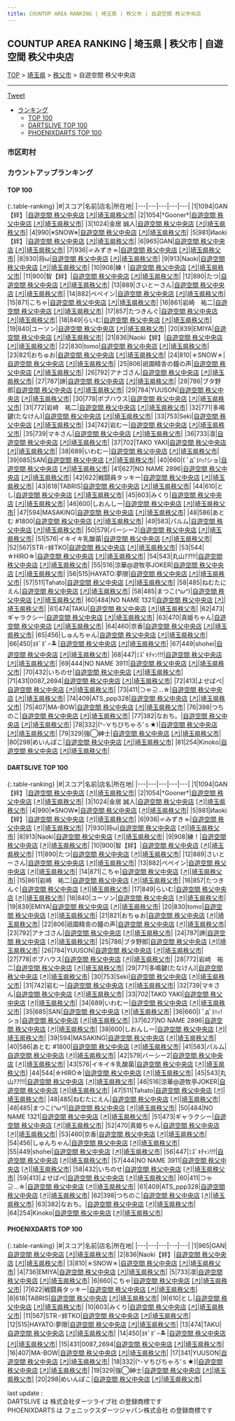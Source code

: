 ```yaml
---
title: COUNTUP AREA RANKING | 埼玉県 | 秩父市 | 自遊空間 秩父中央店
---
```

## COUNTUP AREA RANKING | 埼玉県 | 秩父市 | 自遊空間 秩父中央店

[TOP](/darts/rank/) > [埼玉県](/darts/rank/埼玉県/) > [秩父市](/darts/rank/埼玉県/秩父市/) > 自遊空間 秩父中央店

___

<a href="https://twitter.com/share?ref_src=twsrc%5Etfw" data-text="COUNTUP AREA RANKING | 埼玉県秩父市自遊空間 秩父中央店" class="twitter-share-button" data-hashtags="DARTSLIVE,PHOENIXDARTS,darts,ダーツ" data-show-count="false">Tweet</a>

* [ランキング](#カウントアップランキング)
    * [TOP 100](#top-100)
    * [DARTSLIVE TOP 100](#dartslive-top-100)
    * [PHOENIXDARTS TOP 100](#phoenixdarts-top-100)

### 市区町村

<ul>

</ul>

### カウントアップランキング

#### TOP 100



{:.table-ranking}
|#|スコア|名前|店名|所在地|
|---|---|---|---|---|
|1|1094|<span class="rank-name-dl">GAN【絆】</span>|<a href="/darts/rank/shops/8304fb96474369d6790ab824ce8730e5.html">自遊空間 秩父中央店</a> <a href="https://search.dartslive.com/jp/shop/8304fb96474369d6790ab824ce8730e5">[↗]</a>|<a href="/darts/rank/埼玉県/秩父市">埼玉県秩父市</a>|
|2|1054|<span class="rank-name-dl">†Gooner†</span>|<a href="/darts/rank/shops/8304fb96474369d6790ab824ce8730e5.html">自遊空間 秩父中央店</a> <a href="https://search.dartslive.com/jp/shop/8304fb96474369d6790ab824ce8730e5">[↗]</a>|<a href="/darts/rank/埼玉県/秩父市">埼玉県秩父市</a>|
|3|1024|<span class="rank-name-dl">金居 誠人</span>|<a href="/darts/rank/shops/8304fb96474369d6790ab824ce8730e5.html">自遊空間 秩父中央店</a> <a href="https://search.dartslive.com/jp/shop/8304fb96474369d6790ab824ce8730e5">[↗]</a>|<a href="/darts/rank/埼玉県/秩父市">埼玉県秩父市</a>|
|4|990|<span class="rank-name-dl">※SNOW※</span>|<a href="/darts/rank/shops/8304fb96474369d6790ab824ce8730e5.html">自遊空間 秩父中央店</a> <a href="https://search.dartslive.com/jp/shop/8304fb96474369d6790ab824ce8730e5">[↗]</a>|<a href="/darts/rank/埼玉県/秩父市">埼玉県秩父市</a>|
|5|981|<span class="rank-name-dl">Иaoki【絆】</span>|<a href="/darts/rank/shops/8304fb96474369d6790ab824ce8730e5.html">自遊空間 秩父中央店</a> <a href="https://search.dartslive.com/jp/shop/8304fb96474369d6790ab824ce8730e5">[↗]</a>|<a href="/darts/rank/埼玉県/秩父市">埼玉県秩父市</a>|
|6|965|<span class="rank-name-pd">GAN</span>|<a href="/darts/rank/shops/7242.html">自遊空間 秩父中央店</a> <a href="https://vs.phoenixdarts.com/jp/shop/shopDetailInfo/s_7242?s_seq=7242">[↗]</a>|<a href="/darts/rank/埼玉県/秩父市">埼玉県秩父市</a>|
|7|936|<span class="rank-name-dl">☞みずき☜</span>|<a href="/darts/rank/shops/8304fb96474369d6790ab824ce8730e5.html">自遊空間 秩父中央店</a> <a href="https://search.dartslive.com/jp/shop/8304fb96474369d6790ab824ce8730e5">[↗]</a>|<a href="/darts/rank/埼玉県/秩父市">埼玉県秩父市</a>|
|8|930|<span class="rank-name-dl">将ω</span>|<a href="/darts/rank/shops/8304fb96474369d6790ab824ce8730e5.html">自遊空間 秩父中央店</a> <a href="https://search.dartslive.com/jp/shop/8304fb96474369d6790ab824ce8730e5">[↗]</a>|<a href="/darts/rank/埼玉県/秩父市">埼玉県秩父市</a>|
|9|913|<span class="rank-name-dl">Naoki</span>|<a href="/darts/rank/shops/8304fb96474369d6790ab824ce8730e5.html">自遊空間 秩父中央店</a> <a href="https://search.dartslive.com/jp/shop/8304fb96474369d6790ab824ce8730e5">[↗]</a>|<a href="/darts/rank/埼玉県/秩父市">埼玉県秩父市</a>|
|10|908|<span class="rank-name-dl">練！</span>|<a href="/darts/rank/shops/8304fb96474369d6790ab824ce8730e5.html">自遊空間 秩父中央店</a> <a href="https://search.dartslive.com/jp/shop/8304fb96474369d6790ab824ce8730e5">[↗]</a>|<a href="/darts/rank/埼玉県/秩父市">埼玉県秩父市</a>|
|11|900|<span class="rank-name-dl">智【絆】</span>|<a href="/darts/rank/shops/8304fb96474369d6790ab824ce8730e5.html">自遊空間 秩父中央店</a> <a href="https://search.dartslive.com/jp/shop/8304fb96474369d6790ab824ce8730e5">[↗]</a>|<a href="/darts/rank/埼玉県/秩父市">埼玉県秩父市</a>|
|12|890|<span class="rank-name-dl">たつ</span>|<a href="/darts/rank/shops/8304fb96474369d6790ab824ce8730e5.html">自遊空間 秩父中央店</a> <a href="https://search.dartslive.com/jp/shop/8304fb96474369d6790ab824ce8730e5">[↗]</a>|<a href="/darts/rank/埼玉県/秩父市">埼玉県秩父市</a>|
|13|889|<span class="rank-name-dl">さいとーさん</span>|<a href="/darts/rank/shops/8304fb96474369d6790ab824ce8730e5.html">自遊空間 秩父中央店</a> <a href="https://search.dartslive.com/jp/shop/8304fb96474369d6790ab824ce8730e5">[↗]</a>|<a href="/darts/rank/埼玉県/秩父市">埼玉県秩父市</a>|
|14|882|<span class="rank-name-dl">ペペイン</span>|<a href="/darts/rank/shops/8304fb96474369d6790ab824ce8730e5.html">自遊空間 秩父中央店</a> <a href="https://search.dartslive.com/jp/shop/8304fb96474369d6790ab824ce8730e5">[↗]</a>|<a href="/darts/rank/埼玉県/秩父市">埼玉県秩父市</a>|
|15|871|<span class="rank-name-dl">こちゃ</span>|<a href="/darts/rank/shops/8304fb96474369d6790ab824ce8730e5.html">自遊空間 秩父中央店</a> <a href="https://search.dartslive.com/jp/shop/8304fb96474369d6790ab824ce8730e5">[↗]</a>|<a href="/darts/rank/埼玉県/秩父市">埼玉県秩父市</a>|
|16|861|<span class="rank-name-dl">岩崎　祐二</span>|<a href="/darts/rank/shops/8304fb96474369d6790ab824ce8730e5.html">自遊空間 秩父中央店</a> <a href="https://search.dartslive.com/jp/shop/8304fb96474369d6790ab824ce8730e5">[↗]</a>|<a href="/darts/rank/埼玉県/秩父市">埼玉県秩父市</a>|
|17|857|<span class="rank-name-dl">たつきんぐ</span>|<a href="/darts/rank/shops/8304fb96474369d6790ab824ce8730e5.html">自遊空間 秩父中央店</a> <a href="https://search.dartslive.com/jp/shop/8304fb96474369d6790ab824ce8730e5">[↗]</a>|<a href="/darts/rank/埼玉県/秩父市">埼玉県秩父市</a>|
|18|849|<span class="rank-name-dl">らいむ</span>|<a href="/darts/rank/shops/8304fb96474369d6790ab824ce8730e5.html">自遊空間 秩父中央店</a> <a href="https://search.dartslive.com/jp/shop/8304fb96474369d6790ab824ce8730e5">[↗]</a>|<a href="/darts/rank/埼玉県/秩父市">埼玉県秩父市</a>|
|19|840|<span class="rank-name-dl">ユーソン</span>|<a href="/darts/rank/shops/8304fb96474369d6790ab824ce8730e5.html">自遊空間 秩父中央店</a> <a href="https://search.dartslive.com/jp/shop/8304fb96474369d6790ab824ce8730e5">[↗]</a>|<a href="/darts/rank/埼玉県/秩父市">埼玉県秩父市</a>|
|20|839|<span class="rank-name-dl">EMIYA</span>|<a href="/darts/rank/shops/8304fb96474369d6790ab824ce8730e5.html">自遊空間 秩父中央店</a> <a href="https://search.dartslive.com/jp/shop/8304fb96474369d6790ab824ce8730e5">[↗]</a>|<a href="/darts/rank/埼玉県/秩父市">埼玉県秩父市</a>|
|21|836|<span class="rank-name-pd">Naoki【絆】</span>|<a href="/darts/rank/shops/7242.html">自遊空間 秩父中央店</a> <a href="https://vs.phoenixdarts.com/jp/shop/shopDetailInfo/s_7242?s_seq=7242">[↗]</a>|<a href="/darts/rank/埼玉県/秩父市">埼玉県秩父市</a>|
|22|830|<span class="rank-name-dl">tomo</span>|<a href="/darts/rank/shops/8304fb96474369d6790ab824ce8730e5.html">自遊空間 秩父中央店</a> <a href="https://search.dartslive.com/jp/shop/8304fb96474369d6790ab824ce8730e5">[↗]</a>|<a href="/darts/rank/埼玉県/秩父市">埼玉県秩父市</a>|
|23|821|<span class="rank-name-dl">おちゅお</span>|<a href="/darts/rank/shops/8304fb96474369d6790ab824ce8730e5.html">自遊空間 秩父中央店</a> <a href="https://search.dartslive.com/jp/shop/8304fb96474369d6790ab824ce8730e5">[↗]</a>|<a href="/darts/rank/埼玉県/秩父市">埼玉県秩父市</a>|
|24|810|<span class="rank-name-pd">＊SNOW＊</span>|<a href="/darts/rank/shops/7242.html">自遊空間 秩父中央店</a> <a href="https://vs.phoenixdarts.com/jp/shop/shopDetailInfo/s_7242?s_seq=7242">[↗]</a>|<a href="/darts/rank/埼玉県/秩父市">埼玉県秩父市</a>|
|25|806|<span class="rank-name-dl">祇園精舎の鐘の声</span>|<a href="/darts/rank/shops/8304fb96474369d6790ab824ce8730e5.html">自遊空間 秩父中央店</a> <a href="https://search.dartslive.com/jp/shop/8304fb96474369d6790ab824ce8730e5">[↗]</a>|<a href="/darts/rank/埼玉県/秩父市">埼玉県秩父市</a>|
|26|792|<span class="rank-name-dl">アナゴさん</span>|<a href="/darts/rank/shops/8304fb96474369d6790ab824ce8730e5.html">自遊空間 秩父中央店</a> <a href="https://search.dartslive.com/jp/shop/8304fb96474369d6790ab824ce8730e5">[↗]</a>|<a href="/darts/rank/埼玉県/秩父市">埼玉県秩父市</a>|
|27|787|<span class="rank-name-dl">諦</span>|<a href="/darts/rank/shops/8304fb96474369d6790ab824ce8730e5.html">自遊空間 秩父中央店</a> <a href="https://search.dartslive.com/jp/shop/8304fb96474369d6790ab824ce8730e5">[↗]</a>|<a href="/darts/rank/埼玉県/秩父市">埼玉県秩父市</a>|
|28|786|<span class="rank-name-dl">ブタ野郎</span>|<a href="/darts/rank/shops/8304fb96474369d6790ab824ce8730e5.html">自遊空間 秩父中央店</a> <a href="https://search.dartslive.com/jp/shop/8304fb96474369d6790ab824ce8730e5">[↗]</a>|<a href="/darts/rank/埼玉県/秩父市">埼玉県秩父市</a>|
|29|784|<span class="rank-name-dl">YUUSON</span>|<a href="/darts/rank/shops/8304fb96474369d6790ab824ce8730e5.html">自遊空間 秩父中央店</a> <a href="https://search.dartslive.com/jp/shop/8304fb96474369d6790ab824ce8730e5">[↗]</a>|<a href="/darts/rank/埼玉県/秩父市">埼玉県秩父市</a>|
|30|778|<span class="rank-name-dl">ボブハウス</span>|<a href="/darts/rank/shops/8304fb96474369d6790ab824ce8730e5.html">自遊空間 秩父中央店</a> <a href="https://search.dartslive.com/jp/shop/8304fb96474369d6790ab824ce8730e5">[↗]</a>|<a href="/darts/rank/埼玉県/秩父市">埼玉県秩父市</a>|
|31|772|<span class="rank-name-dl">岩﨑　祐二</span>|<a href="/darts/rank/shops/8304fb96474369d6790ab824ce8730e5.html">自遊空間 秩父中央店</a> <a href="https://search.dartslive.com/jp/shop/8304fb96474369d6790ab824ce8730e5">[↗]</a>|<a href="/darts/rank/埼玉県/秩父市">埼玉県秩父市</a>|
|32|771|<span class="rank-name-dl">多鳴鍵(たなけん)</span>|<a href="/darts/rank/shops/8304fb96474369d6790ab824ce8730e5.html">自遊空間 秩父中央店</a> <a href="https://search.dartslive.com/jp/shop/8304fb96474369d6790ab824ce8730e5">[↗]</a>|<a href="/darts/rank/埼玉県/秩父市">埼玉県秩父市</a>|
|33|753|<span class="rank-name-dl">Seki</span>|<a href="/darts/rank/shops/8304fb96474369d6790ab824ce8730e5.html">自遊空間 秩父中央店</a> <a href="https://search.dartslive.com/jp/shop/8304fb96474369d6790ab824ce8730e5">[↗]</a>|<a href="/darts/rank/埼玉県/秩父市">埼玉県秩父市</a>|
|34|742|<span class="rank-name-dl">岩むー</span>|<a href="/darts/rank/shops/8304fb96474369d6790ab824ce8730e5.html">自遊空間 秩父中央店</a> <a href="https://search.dartslive.com/jp/shop/8304fb96474369d6790ab824ce8730e5">[↗]</a>|<a href="/darts/rank/埼玉県/秩父市">埼玉県秩父市</a>|
|35|739|<span class="rank-name-dl">マキさん</span>|<a href="/darts/rank/shops/8304fb96474369d6790ab824ce8730e5.html">自遊空間 秩父中央店</a> <a href="https://search.dartslive.com/jp/shop/8304fb96474369d6790ab824ce8730e5">[↗]</a>|<a href="/darts/rank/埼玉県/秩父市">埼玉県秩父市</a>|
|36|733|<span class="rank-name-pd">凛</span>|<a href="/darts/rank/shops/7242.html">自遊空間 秩父中央店</a> <a href="https://vs.phoenixdarts.com/jp/shop/shopDetailInfo/s_7242?s_seq=7242">[↗]</a>|<a href="/darts/rank/埼玉県/秩父市">埼玉県秩父市</a>|
|37|702|<span class="rank-name-dl">TAKO YAKI</span>|<a href="/darts/rank/shops/8304fb96474369d6790ab824ce8730e5.html">自遊空間 秩父中央店</a> <a href="https://search.dartslive.com/jp/shop/8304fb96474369d6790ab824ce8730e5">[↗]</a>|<a href="/darts/rank/埼玉県/秩父市">埼玉県秩父市</a>|
|38|689|<span class="rank-name-dl">いわむー</span>|<a href="/darts/rank/shops/8304fb96474369d6790ab824ce8730e5.html">自遊空間 秩父中央店</a> <a href="https://search.dartslive.com/jp/shop/8304fb96474369d6790ab824ce8730e5">[↗]</a>|<a href="/darts/rank/埼玉県/秩父市">埼玉県秩父市</a>|
|39|685|<span class="rank-name-dl">SAN</span>|<a href="/darts/rank/shops/8304fb96474369d6790ab824ce8730e5.html">自遊空間 秩父中央店</a> <a href="https://search.dartslive.com/jp/shop/8304fb96474369d6790ab824ce8730e5">[↗]</a>|<a href="/darts/rank/埼玉県/秩父市">埼玉県秩父市</a>|
|40|660|<span class="rank-name-dl">( ﾟдﾟ)ﾊｯ!ショ</span>|<a href="/darts/rank/shops/8304fb96474369d6790ab824ce8730e5.html">自遊空間 秩父中央店</a> <a href="https://search.dartslive.com/jp/shop/8304fb96474369d6790ab824ce8730e5">[↗]</a>|<a href="/darts/rank/埼玉県/秩父市">埼玉県秩父市</a>|
|41|627|<span class="rank-name-dl">NO NAME 2896</span>|<a href="/darts/rank/shops/8304fb96474369d6790ab824ce8730e5.html">自遊空間 秩父中央店</a> <a href="https://search.dartslive.com/jp/shop/8304fb96474369d6790ab824ce8730e5">[↗]</a>|<a href="/darts/rank/埼玉県/秩父市">埼玉県秩父市</a>|
|42|622|<span class="rank-name-pd">戦闘員タッキー</span>|<a href="/darts/rank/shops/7242.html">自遊空間 秩父中央店</a> <a href="https://vs.phoenixdarts.com/jp/shop/shopDetailInfo/s_7242?s_seq=7242">[↗]</a>|<a href="/darts/rank/埼玉県/秩父市">埼玉県秩父市</a>|
|43|618|<span class="rank-name-pd">TABRIS</span>|<a href="/darts/rank/shops/7242.html">自遊空間 秩父中央店</a> <a href="https://vs.phoenixdarts.com/jp/shop/shopDetailInfo/s_7242?s_seq=7242">[↗]</a>|<a href="/darts/rank/埼玉県/秩父市">埼玉県秩父市</a>|
|44|610|<span class="rank-name-pd">とし</span>|<a href="/darts/rank/shops/7242.html">自遊空間 秩父中央店</a> <a href="https://vs.phoenixdarts.com/jp/shop/shopDetailInfo/s_7242?s_seq=7242">[↗]</a>|<a href="/darts/rank/埼玉県/秩父市">埼玉県秩父市</a>|
|45|603|<span class="rank-name-pd">みくり</span>|<a href="/darts/rank/shops/7242.html">自遊空間 秩父中央店</a> <a href="https://vs.phoenixdarts.com/jp/shop/shopDetailInfo/s_7242?s_seq=7242">[↗]</a>|<a href="/darts/rank/埼玉県/秩父市">埼玉県秩父市</a>|
|46|600|<span class="rank-name-dl">しおんしー</span>|<a href="/darts/rank/shops/8304fb96474369d6790ab824ce8730e5.html">自遊空間 秩父中央店</a> <a href="https://search.dartslive.com/jp/shop/8304fb96474369d6790ab824ce8730e5">[↗]</a>|<a href="/darts/rank/埼玉県/秩父市">埼玉県秩父市</a>|
|47|594|<span class="rank-name-dl">MASAKING</span>|<a href="/darts/rank/shops/8304fb96474369d6790ab824ce8730e5.html">自遊空間 秩父中央店</a> <a href="https://search.dartslive.com/jp/shop/8304fb96474369d6790ab824ce8730e5">[↗]</a>|<a href="/darts/rank/埼玉県/秩父市">埼玉県秩父市</a>|
|48|586|<span class="rank-name-dl">あとむ #1800</span>|<a href="/darts/rank/shops/8304fb96474369d6790ab824ce8730e5.html">自遊空間 秩父中央店</a> <a href="https://search.dartslive.com/jp/shop/8304fb96474369d6790ab824ce8730e5">[↗]</a>|<a href="/darts/rank/埼玉県/秩父市">埼玉県秩父市</a>|
|49|583|<span class="rank-name-dl">パルム</span>|<a href="/darts/rank/shops/8304fb96474369d6790ab824ce8730e5.html">自遊空間 秩父中央店</a> <a href="https://search.dartslive.com/jp/shop/8304fb96474369d6790ab824ce8730e5">[↗]</a>|<a href="/darts/rank/埼玉県/秩父市">埼玉県秩父市</a>|
|50|579|<span class="rank-name-dl">バーシー2</span>|<a href="/darts/rank/shops/8304fb96474369d6790ab824ce8730e5.html">自遊空間 秩父中央店</a> <a href="https://search.dartslive.com/jp/shop/8304fb96474369d6790ab824ce8730e5">[↗]</a>|<a href="/darts/rank/埼玉県/秩父市">埼玉県秩父市</a>|
|51|576|<span class="rank-name-dl">イキイキ乳酸菌</span>|<a href="/darts/rank/shops/8304fb96474369d6790ab824ce8730e5.html">自遊空間 秩父中央店</a> <a href="https://search.dartslive.com/jp/shop/8304fb96474369d6790ab824ce8730e5">[↗]</a>|<a href="/darts/rank/埼玉県/秩父市">埼玉県秩父市</a>|
|52|567|<span class="rank-name-pd">STR♂絆TKO</span>|<a href="/darts/rank/shops/7242.html">自遊空間 秩父中央店</a> <a href="https://vs.phoenixdarts.com/jp/shop/shopDetailInfo/s_7242?s_seq=7242">[↗]</a>|<a href="/darts/rank/埼玉県/秩父市">埼玉県秩父市</a>|
|53|544|<span class="rank-name-dl">☆HIRO☆</span>|<a href="/darts/rank/shops/8304fb96474369d6790ab824ce8730e5.html">自遊空間 秩父中央店</a> <a href="https://search.dartslive.com/jp/shop/8304fb96474369d6790ab824ce8730e5">[↗]</a>|<a href="/darts/rank/埼玉県/秩父市">埼玉県秩父市</a>|
|54|543|<span class="rank-name-dl">丸山ｱｱ!!!</span>|<a href="/darts/rank/shops/8304fb96474369d6790ab824ce8730e5.html">自遊空間 秩父中央店</a> <a href="https://search.dartslive.com/jp/shop/8304fb96474369d6790ab824ce8730e5">[↗]</a>|<a href="/darts/rank/埼玉県/秩父市">埼玉県秩父市</a>|
|55|516|<span class="rank-name-dl">涼華@遊牧亭JOKER</span>|<a href="/darts/rank/shops/8304fb96474369d6790ab824ce8730e5.html">自遊空間 秩父中央店</a> <a href="https://search.dartslive.com/jp/shop/8304fb96474369d6790ab824ce8730e5">[↗]</a>|<a href="/darts/rank/埼玉県/秩父市">埼玉県秩父市</a>|
|56|515|<span class="rank-name-pd">HAYATO:夢限</span>|<a href="/darts/rank/shops/7242.html">自遊空間 秩父中央店</a> <a href="https://vs.phoenixdarts.com/jp/shop/shopDetailInfo/s_7242?s_seq=7242">[↗]</a>|<a href="/darts/rank/埼玉県/秩父市">埼玉県秩父市</a>|
|57|511|<span class="rank-name-dl">Tahato</span>|<a href="/darts/rank/shops/8304fb96474369d6790ab824ce8730e5.html">自遊空間 秩父中央店</a> <a href="https://search.dartslive.com/jp/shop/8304fb96474369d6790ab824ce8730e5">[↗]</a>|<a href="/darts/rank/埼玉県/秩父市">埼玉県秩父市</a>|
|58|485|<span class="rank-name-dl">ねむたにえん</span>|<a href="/darts/rank/shops/8304fb96474369d6790ab824ce8730e5.html">自遊空間 秩父中央店</a> <a href="https://search.dartslive.com/jp/shop/8304fb96474369d6790ab824ce8730e5">[↗]</a>|<a href="/darts/rank/埼玉県/秩父市">埼玉県秩父市</a>|
|58|485|<span class="rank-name-dl">まつこ(*^ω^*)</span>|<a href="/darts/rank/shops/8304fb96474369d6790ab824ce8730e5.html">自遊空間 秩父中央店</a> <a href="https://search.dartslive.com/jp/shop/8304fb96474369d6790ab824ce8730e5">[↗]</a>|<a href="/darts/rank/埼玉県/秩父市">埼玉県秩父市</a>|
|60|484|<span class="rank-name-dl">NO NAME 1321</span>|<a href="/darts/rank/shops/8304fb96474369d6790ab824ce8730e5.html">自遊空間 秩父中央店</a> <a href="https://search.dartslive.com/jp/shop/8304fb96474369d6790ab824ce8730e5">[↗]</a>|<a href="/darts/rank/埼玉県/秩父市">埼玉県秩父市</a>|
|61|474|<span class="rank-name-pd">TAKU</span>|<a href="/darts/rank/shops/7242.html">自遊空間 秩父中央店</a> <a href="https://vs.phoenixdarts.com/jp/shop/shopDetailInfo/s_7242?s_seq=7242">[↗]</a>|<a href="/darts/rank/埼玉県/秩父市">埼玉県秩父市</a>|
|62|473|<span class="rank-name-dl">ギャラクシー</span>|<a href="/darts/rank/shops/8304fb96474369d6790ab824ce8730e5.html">自遊空間 秩父中央店</a> <a href="https://search.dartslive.com/jp/shop/8304fb96474369d6790ab824ce8730e5">[↗]</a>|<a href="/darts/rank/埼玉県/秩父市">埼玉県秩父市</a>|
|63|470|<span class="rank-name-dl">真姫ちゃん</span>|<a href="/darts/rank/shops/8304fb96474369d6790ab824ce8730e5.html">自遊空間 秩父中央店</a> <a href="https://search.dartslive.com/jp/shop/8304fb96474369d6790ab824ce8730e5">[↗]</a>|<a href="/darts/rank/埼玉県/秩父市">埼玉県秩父市</a>|
|64|460|<span class="rank-name-dl">京香</span>|<a href="/darts/rank/shops/8304fb96474369d6790ab824ce8730e5.html">自遊空間 秩父中央店</a> <a href="https://search.dartslive.com/jp/shop/8304fb96474369d6790ab824ce8730e5">[↗]</a>|<a href="/darts/rank/埼玉県/秩父市">埼玉県秩父市</a>|
|65|456|<span class="rank-name-dl">しゅんちゃん</span>|<a href="/darts/rank/shops/8304fb96474369d6790ab824ce8730e5.html">自遊空間 秩父中央店</a> <a href="https://search.dartslive.com/jp/shop/8304fb96474369d6790ab824ce8730e5">[↗]</a>|<a href="/darts/rank/埼玉県/秩父市">埼玉県秩父市</a>|
|66|450|<span class="rank-name-pd">ﾖｷﾞﾎﾞｰ🏝️</span>|<a href="/darts/rank/shops/7242.html">自遊空間 秩父中央店</a> <a href="https://vs.phoenixdarts.com/jp/shop/shopDetailInfo/s_7242?s_seq=7242">[↗]</a>|<a href="/darts/rank/埼玉県/秩父市">埼玉県秩父市</a>|
|67|449|<span class="rank-name-dl">shohei</span>|<a href="/darts/rank/shops/8304fb96474369d6790ab824ce8730e5.html">自遊空間 秩父中央店</a> <a href="https://search.dartslive.com/jp/shop/8304fb96474369d6790ab824ce8730e5">[↗]</a>|<a href="/darts/rank/埼玉県/秩父市">埼玉県秩父市</a>|
|68|447|<span class="rank-name-dl">ﾐｽﾞｷﾁｬﾝ!!!</span>|<a href="/darts/rank/shops/8304fb96474369d6790ab824ce8730e5.html">自遊空間 秩父中央店</a> <a href="https://search.dartslive.com/jp/shop/8304fb96474369d6790ab824ce8730e5">[↗]</a>|<a href="/darts/rank/埼玉県/秩父市">埼玉県秩父市</a>|
|69|444|<span class="rank-name-dl">NO NAME 3911</span>|<a href="/darts/rank/shops/8304fb96474369d6790ab824ce8730e5.html">自遊空間 秩父中央店</a> <a href="https://search.dartslive.com/jp/shop/8304fb96474369d6790ab824ce8730e5">[↗]</a>|<a href="/darts/rank/埼玉県/秩父市">埼玉県秩父市</a>|
|70|432|<span class="rank-name-dl">いちのせ</span>|<a href="/darts/rank/shops/8304fb96474369d6790ab824ce8730e5.html">自遊空間 秩父中央店</a> <a href="https://search.dartslive.com/jp/shop/8304fb96474369d6790ab824ce8730e5">[↗]</a>|<a href="/darts/rank/埼玉県/秩父市">埼玉県秩父市</a>|
|71|431|<span class="rank-name-pd">0087_2694</span>|<a href="/darts/rank/shops/7242.html">自遊空間 秩父中央店</a> <a href="https://vs.phoenixdarts.com/jp/shop/shopDetailInfo/s_7242?s_seq=7242">[↗]</a>|<a href="/darts/rank/埼玉県/秩父市">埼玉県秩父市</a>|
|72|413|<span class="rank-name-dl">よせばぺ</span>|<a href="/darts/rank/shops/8304fb96474369d6790ab824ce8730e5.html">自遊空間 秩父中央店</a> <a href="https://search.dartslive.com/jp/shop/8304fb96474369d6790ab824ce8730e5">[↗]</a>|<a href="/darts/rank/埼玉県/秩父市">埼玉県秩父市</a>|
|73|411|<span class="rank-name-dl">⊃ゃ⊇...☆</span>|<a href="/darts/rank/shops/8304fb96474369d6790ab824ce8730e5.html">自遊空間 秩父中央店</a> <a href="https://search.dartslive.com/jp/shop/8304fb96474369d6790ab824ce8730e5">[↗]</a>|<a href="/darts/rank/埼玉県/秩父市">埼玉県秩父市</a>|
|74|409|<span class="rank-name-dl">ATS_ppp328</span>|<a href="/darts/rank/shops/8304fb96474369d6790ab824ce8730e5.html">自遊空間 秩父中央店</a> <a href="https://search.dartslive.com/jp/shop/8304fb96474369d6790ab824ce8730e5">[↗]</a>|<a href="/darts/rank/埼玉県/秩父市">埼玉県秩父市</a>|
|75|407|<span class="rank-name-pd">MA-BOW</span>|<a href="/darts/rank/shops/7242.html">自遊空間 秩父中央店</a> <a href="https://vs.phoenixdarts.com/jp/shop/shopDetailInfo/s_7242?s_seq=7242">[↗]</a>|<a href="/darts/rank/埼玉県/秩父市">埼玉県秩父市</a>|
|76|398|<span class="rank-name-dl">つちのこ</span>|<a href="/darts/rank/shops/8304fb96474369d6790ab824ce8730e5.html">自遊空間 秩父中央店</a> <a href="https://search.dartslive.com/jp/shop/8304fb96474369d6790ab824ce8730e5">[↗]</a>|<a href="/darts/rank/埼玉県/秩父市">埼玉県秩父市</a>|
|77|382|<span class="rank-name-dl">なおち。</span>|<a href="/darts/rank/shops/8304fb96474369d6790ab824ce8730e5.html">自遊空間 秩父中央店</a> <a href="https://search.dartslive.com/jp/shop/8304fb96474369d6790ab824ce8730e5">[↗]</a>|<a href="/darts/rank/埼玉県/秩父市">埼玉県秩父市</a>|
|78|332|<span class="rank-name-pd">(^-∀ちびちゃろ’ｓ★)</span>|<a href="/darts/rank/shops/7242.html">自遊空間 秩父中央店</a> <a href="https://vs.phoenixdarts.com/jp/shop/shopDetailInfo/s_7242?s_seq=7242">[↗]</a>|<a href="/darts/rank/埼玉県/秩父市">埼玉県秩父市</a>|
|79|329|<span class="rank-name-pd">強◯紳士</span>|<a href="/darts/rank/shops/7242.html">自遊空間 秩父中央店</a> <a href="https://vs.phoenixdarts.com/jp/shop/shopDetailInfo/s_7242?s_seq=7242">[↗]</a>|<a href="/darts/rank/埼玉県/秩父市">埼玉県秩父市</a>|
|80|298|<span class="rank-name-pd">めいんぽこ</span>|<a href="/darts/rank/shops/7242.html">自遊空間 秩父中央店</a> <a href="https://vs.phoenixdarts.com/jp/shop/shopDetailInfo/s_7242?s_seq=7242">[↗]</a>|<a href="/darts/rank/埼玉県/秩父市">埼玉県秩父市</a>|
|81|254|<span class="rank-name-dl">Kinoko</span>|<a href="/darts/rank/shops/8304fb96474369d6790ab824ce8730e5.html">自遊空間 秩父中央店</a> <a href="https://search.dartslive.com/jp/shop/8304fb96474369d6790ab824ce8730e5">[↗]</a>|<a href="/darts/rank/埼玉県/秩父市">埼玉県秩父市</a>|


#### DARTSLIVE TOP 100



{:.table-ranking}
|#|スコア|名前|店名|所在地|
|---|---|---|---|---|
|1|1094|<span class="rank-name-dl">GAN【絆】</span>|<a href="/darts/rank/shops/8304fb96474369d6790ab824ce8730e5.html">自遊空間 秩父中央店</a> <a href="https://search.dartslive.com/jp/shop/8304fb96474369d6790ab824ce8730e5">[↗]</a>|<a href="/darts/rank/埼玉県/秩父市">埼玉県秩父市</a>|
|2|1054|<span class="rank-name-dl">†Gooner†</span>|<a href="/darts/rank/shops/8304fb96474369d6790ab824ce8730e5.html">自遊空間 秩父中央店</a> <a href="https://search.dartslive.com/jp/shop/8304fb96474369d6790ab824ce8730e5">[↗]</a>|<a href="/darts/rank/埼玉県/秩父市">埼玉県秩父市</a>|
|3|1024|<span class="rank-name-dl">金居 誠人</span>|<a href="/darts/rank/shops/8304fb96474369d6790ab824ce8730e5.html">自遊空間 秩父中央店</a> <a href="https://search.dartslive.com/jp/shop/8304fb96474369d6790ab824ce8730e5">[↗]</a>|<a href="/darts/rank/埼玉県/秩父市">埼玉県秩父市</a>|
|4|990|<span class="rank-name-dl">※SNOW※</span>|<a href="/darts/rank/shops/8304fb96474369d6790ab824ce8730e5.html">自遊空間 秩父中央店</a> <a href="https://search.dartslive.com/jp/shop/8304fb96474369d6790ab824ce8730e5">[↗]</a>|<a href="/darts/rank/埼玉県/秩父市">埼玉県秩父市</a>|
|5|981|<span class="rank-name-dl">Иaoki【絆】</span>|<a href="/darts/rank/shops/8304fb96474369d6790ab824ce8730e5.html">自遊空間 秩父中央店</a> <a href="https://search.dartslive.com/jp/shop/8304fb96474369d6790ab824ce8730e5">[↗]</a>|<a href="/darts/rank/埼玉県/秩父市">埼玉県秩父市</a>|
|6|936|<span class="rank-name-dl">☞みずき☜</span>|<a href="/darts/rank/shops/8304fb96474369d6790ab824ce8730e5.html">自遊空間 秩父中央店</a> <a href="https://search.dartslive.com/jp/shop/8304fb96474369d6790ab824ce8730e5">[↗]</a>|<a href="/darts/rank/埼玉県/秩父市">埼玉県秩父市</a>|
|7|930|<span class="rank-name-dl">将ω</span>|<a href="/darts/rank/shops/8304fb96474369d6790ab824ce8730e5.html">自遊空間 秩父中央店</a> <a href="https://search.dartslive.com/jp/shop/8304fb96474369d6790ab824ce8730e5">[↗]</a>|<a href="/darts/rank/埼玉県/秩父市">埼玉県秩父市</a>|
|8|913|<span class="rank-name-dl">Naoki</span>|<a href="/darts/rank/shops/8304fb96474369d6790ab824ce8730e5.html">自遊空間 秩父中央店</a> <a href="https://search.dartslive.com/jp/shop/8304fb96474369d6790ab824ce8730e5">[↗]</a>|<a href="/darts/rank/埼玉県/秩父市">埼玉県秩父市</a>|
|9|908|<span class="rank-name-dl">練！</span>|<a href="/darts/rank/shops/8304fb96474369d6790ab824ce8730e5.html">自遊空間 秩父中央店</a> <a href="https://search.dartslive.com/jp/shop/8304fb96474369d6790ab824ce8730e5">[↗]</a>|<a href="/darts/rank/埼玉県/秩父市">埼玉県秩父市</a>|
|10|900|<span class="rank-name-dl">智【絆】</span>|<a href="/darts/rank/shops/8304fb96474369d6790ab824ce8730e5.html">自遊空間 秩父中央店</a> <a href="https://search.dartslive.com/jp/shop/8304fb96474369d6790ab824ce8730e5">[↗]</a>|<a href="/darts/rank/埼玉県/秩父市">埼玉県秩父市</a>|
|11|890|<span class="rank-name-dl">たつ</span>|<a href="/darts/rank/shops/8304fb96474369d6790ab824ce8730e5.html">自遊空間 秩父中央店</a> <a href="https://search.dartslive.com/jp/shop/8304fb96474369d6790ab824ce8730e5">[↗]</a>|<a href="/darts/rank/埼玉県/秩父市">埼玉県秩父市</a>|
|12|889|<span class="rank-name-dl">さいとーさん</span>|<a href="/darts/rank/shops/8304fb96474369d6790ab824ce8730e5.html">自遊空間 秩父中央店</a> <a href="https://search.dartslive.com/jp/shop/8304fb96474369d6790ab824ce8730e5">[↗]</a>|<a href="/darts/rank/埼玉県/秩父市">埼玉県秩父市</a>|
|13|882|<span class="rank-name-dl">ペペイン</span>|<a href="/darts/rank/shops/8304fb96474369d6790ab824ce8730e5.html">自遊空間 秩父中央店</a> <a href="https://search.dartslive.com/jp/shop/8304fb96474369d6790ab824ce8730e5">[↗]</a>|<a href="/darts/rank/埼玉県/秩父市">埼玉県秩父市</a>|
|14|871|<span class="rank-name-dl">こちゃ</span>|<a href="/darts/rank/shops/8304fb96474369d6790ab824ce8730e5.html">自遊空間 秩父中央店</a> <a href="https://search.dartslive.com/jp/shop/8304fb96474369d6790ab824ce8730e5">[↗]</a>|<a href="/darts/rank/埼玉県/秩父市">埼玉県秩父市</a>|
|15|861|<span class="rank-name-dl">岩崎　祐二</span>|<a href="/darts/rank/shops/8304fb96474369d6790ab824ce8730e5.html">自遊空間 秩父中央店</a> <a href="https://search.dartslive.com/jp/shop/8304fb96474369d6790ab824ce8730e5">[↗]</a>|<a href="/darts/rank/埼玉県/秩父市">埼玉県秩父市</a>|
|16|857|<span class="rank-name-dl">たつきんぐ</span>|<a href="/darts/rank/shops/8304fb96474369d6790ab824ce8730e5.html">自遊空間 秩父中央店</a> <a href="https://search.dartslive.com/jp/shop/8304fb96474369d6790ab824ce8730e5">[↗]</a>|<a href="/darts/rank/埼玉県/秩父市">埼玉県秩父市</a>|
|17|849|<span class="rank-name-dl">らいむ</span>|<a href="/darts/rank/shops/8304fb96474369d6790ab824ce8730e5.html">自遊空間 秩父中央店</a> <a href="https://search.dartslive.com/jp/shop/8304fb96474369d6790ab824ce8730e5">[↗]</a>|<a href="/darts/rank/埼玉県/秩父市">埼玉県秩父市</a>|
|18|840|<span class="rank-name-dl">ユーソン</span>|<a href="/darts/rank/shops/8304fb96474369d6790ab824ce8730e5.html">自遊空間 秩父中央店</a> <a href="https://search.dartslive.com/jp/shop/8304fb96474369d6790ab824ce8730e5">[↗]</a>|<a href="/darts/rank/埼玉県/秩父市">埼玉県秩父市</a>|
|19|839|<span class="rank-name-dl">EMIYA</span>|<a href="/darts/rank/shops/8304fb96474369d6790ab824ce8730e5.html">自遊空間 秩父中央店</a> <a href="https://search.dartslive.com/jp/shop/8304fb96474369d6790ab824ce8730e5">[↗]</a>|<a href="/darts/rank/埼玉県/秩父市">埼玉県秩父市</a>|
|20|830|<span class="rank-name-dl">tomo</span>|<a href="/darts/rank/shops/8304fb96474369d6790ab824ce8730e5.html">自遊空間 秩父中央店</a> <a href="https://search.dartslive.com/jp/shop/8304fb96474369d6790ab824ce8730e5">[↗]</a>|<a href="/darts/rank/埼玉県/秩父市">埼玉県秩父市</a>|
|21|821|<span class="rank-name-dl">おちゅお</span>|<a href="/darts/rank/shops/8304fb96474369d6790ab824ce8730e5.html">自遊空間 秩父中央店</a> <a href="https://search.dartslive.com/jp/shop/8304fb96474369d6790ab824ce8730e5">[↗]</a>|<a href="/darts/rank/埼玉県/秩父市">埼玉県秩父市</a>|
|22|806|<span class="rank-name-dl">祇園精舎の鐘の声</span>|<a href="/darts/rank/shops/8304fb96474369d6790ab824ce8730e5.html">自遊空間 秩父中央店</a> <a href="https://search.dartslive.com/jp/shop/8304fb96474369d6790ab824ce8730e5">[↗]</a>|<a href="/darts/rank/埼玉県/秩父市">埼玉県秩父市</a>|
|23|792|<span class="rank-name-dl">アナゴさん</span>|<a href="/darts/rank/shops/8304fb96474369d6790ab824ce8730e5.html">自遊空間 秩父中央店</a> <a href="https://search.dartslive.com/jp/shop/8304fb96474369d6790ab824ce8730e5">[↗]</a>|<a href="/darts/rank/埼玉県/秩父市">埼玉県秩父市</a>|
|24|787|<span class="rank-name-dl">諦</span>|<a href="/darts/rank/shops/8304fb96474369d6790ab824ce8730e5.html">自遊空間 秩父中央店</a> <a href="https://search.dartslive.com/jp/shop/8304fb96474369d6790ab824ce8730e5">[↗]</a>|<a href="/darts/rank/埼玉県/秩父市">埼玉県秩父市</a>|
|25|786|<span class="rank-name-dl">ブタ野郎</span>|<a href="/darts/rank/shops/8304fb96474369d6790ab824ce8730e5.html">自遊空間 秩父中央店</a> <a href="https://search.dartslive.com/jp/shop/8304fb96474369d6790ab824ce8730e5">[↗]</a>|<a href="/darts/rank/埼玉県/秩父市">埼玉県秩父市</a>|
|26|784|<span class="rank-name-dl">YUUSON</span>|<a href="/darts/rank/shops/8304fb96474369d6790ab824ce8730e5.html">自遊空間 秩父中央店</a> <a href="https://search.dartslive.com/jp/shop/8304fb96474369d6790ab824ce8730e5">[↗]</a>|<a href="/darts/rank/埼玉県/秩父市">埼玉県秩父市</a>|
|27|778|<span class="rank-name-dl">ボブハウス</span>|<a href="/darts/rank/shops/8304fb96474369d6790ab824ce8730e5.html">自遊空間 秩父中央店</a> <a href="https://search.dartslive.com/jp/shop/8304fb96474369d6790ab824ce8730e5">[↗]</a>|<a href="/darts/rank/埼玉県/秩父市">埼玉県秩父市</a>|
|28|772|<span class="rank-name-dl">岩﨑　祐二</span>|<a href="/darts/rank/shops/8304fb96474369d6790ab824ce8730e5.html">自遊空間 秩父中央店</a> <a href="https://search.dartslive.com/jp/shop/8304fb96474369d6790ab824ce8730e5">[↗]</a>|<a href="/darts/rank/埼玉県/秩父市">埼玉県秩父市</a>|
|29|771|<span class="rank-name-dl">多鳴鍵(たなけん)</span>|<a href="/darts/rank/shops/8304fb96474369d6790ab824ce8730e5.html">自遊空間 秩父中央店</a> <a href="https://search.dartslive.com/jp/shop/8304fb96474369d6790ab824ce8730e5">[↗]</a>|<a href="/darts/rank/埼玉県/秩父市">埼玉県秩父市</a>|
|30|753|<span class="rank-name-dl">Seki</span>|<a href="/darts/rank/shops/8304fb96474369d6790ab824ce8730e5.html">自遊空間 秩父中央店</a> <a href="https://search.dartslive.com/jp/shop/8304fb96474369d6790ab824ce8730e5">[↗]</a>|<a href="/darts/rank/埼玉県/秩父市">埼玉県秩父市</a>|
|31|742|<span class="rank-name-dl">岩むー</span>|<a href="/darts/rank/shops/8304fb96474369d6790ab824ce8730e5.html">自遊空間 秩父中央店</a> <a href="https://search.dartslive.com/jp/shop/8304fb96474369d6790ab824ce8730e5">[↗]</a>|<a href="/darts/rank/埼玉県/秩父市">埼玉県秩父市</a>|
|32|739|<span class="rank-name-dl">マキさん</span>|<a href="/darts/rank/shops/8304fb96474369d6790ab824ce8730e5.html">自遊空間 秩父中央店</a> <a href="https://search.dartslive.com/jp/shop/8304fb96474369d6790ab824ce8730e5">[↗]</a>|<a href="/darts/rank/埼玉県/秩父市">埼玉県秩父市</a>|
|33|702|<span class="rank-name-dl">TAKO YAKI</span>|<a href="/darts/rank/shops/8304fb96474369d6790ab824ce8730e5.html">自遊空間 秩父中央店</a> <a href="https://search.dartslive.com/jp/shop/8304fb96474369d6790ab824ce8730e5">[↗]</a>|<a href="/darts/rank/埼玉県/秩父市">埼玉県秩父市</a>|
|34|689|<span class="rank-name-dl">いわむー</span>|<a href="/darts/rank/shops/8304fb96474369d6790ab824ce8730e5.html">自遊空間 秩父中央店</a> <a href="https://search.dartslive.com/jp/shop/8304fb96474369d6790ab824ce8730e5">[↗]</a>|<a href="/darts/rank/埼玉県/秩父市">埼玉県秩父市</a>|
|35|685|<span class="rank-name-dl">SAN</span>|<a href="/darts/rank/shops/8304fb96474369d6790ab824ce8730e5.html">自遊空間 秩父中央店</a> <a href="https://search.dartslive.com/jp/shop/8304fb96474369d6790ab824ce8730e5">[↗]</a>|<a href="/darts/rank/埼玉県/秩父市">埼玉県秩父市</a>|
|36|660|<span class="rank-name-dl">( ﾟдﾟ)ﾊｯ!ショ</span>|<a href="/darts/rank/shops/8304fb96474369d6790ab824ce8730e5.html">自遊空間 秩父中央店</a> <a href="https://search.dartslive.com/jp/shop/8304fb96474369d6790ab824ce8730e5">[↗]</a>|<a href="/darts/rank/埼玉県/秩父市">埼玉県秩父市</a>|
|37|627|<span class="rank-name-dl">NO NAME 2896</span>|<a href="/darts/rank/shops/8304fb96474369d6790ab824ce8730e5.html">自遊空間 秩父中央店</a> <a href="https://search.dartslive.com/jp/shop/8304fb96474369d6790ab824ce8730e5">[↗]</a>|<a href="/darts/rank/埼玉県/秩父市">埼玉県秩父市</a>|
|38|600|<span class="rank-name-dl">しおんしー</span>|<a href="/darts/rank/shops/8304fb96474369d6790ab824ce8730e5.html">自遊空間 秩父中央店</a> <a href="https://search.dartslive.com/jp/shop/8304fb96474369d6790ab824ce8730e5">[↗]</a>|<a href="/darts/rank/埼玉県/秩父市">埼玉県秩父市</a>|
|39|594|<span class="rank-name-dl">MASAKING</span>|<a href="/darts/rank/shops/8304fb96474369d6790ab824ce8730e5.html">自遊空間 秩父中央店</a> <a href="https://search.dartslive.com/jp/shop/8304fb96474369d6790ab824ce8730e5">[↗]</a>|<a href="/darts/rank/埼玉県/秩父市">埼玉県秩父市</a>|
|40|586|<span class="rank-name-dl">あとむ #1800</span>|<a href="/darts/rank/shops/8304fb96474369d6790ab824ce8730e5.html">自遊空間 秩父中央店</a> <a href="https://search.dartslive.com/jp/shop/8304fb96474369d6790ab824ce8730e5">[↗]</a>|<a href="/darts/rank/埼玉県/秩父市">埼玉県秩父市</a>|
|41|583|<span class="rank-name-dl">パルム</span>|<a href="/darts/rank/shops/8304fb96474369d6790ab824ce8730e5.html">自遊空間 秩父中央店</a> <a href="https://search.dartslive.com/jp/shop/8304fb96474369d6790ab824ce8730e5">[↗]</a>|<a href="/darts/rank/埼玉県/秩父市">埼玉県秩父市</a>|
|42|579|<span class="rank-name-dl">バーシー2</span>|<a href="/darts/rank/shops/8304fb96474369d6790ab824ce8730e5.html">自遊空間 秩父中央店</a> <a href="https://search.dartslive.com/jp/shop/8304fb96474369d6790ab824ce8730e5">[↗]</a>|<a href="/darts/rank/埼玉県/秩父市">埼玉県秩父市</a>|
|43|576|<span class="rank-name-dl">イキイキ乳酸菌</span>|<a href="/darts/rank/shops/8304fb96474369d6790ab824ce8730e5.html">自遊空間 秩父中央店</a> <a href="https://search.dartslive.com/jp/shop/8304fb96474369d6790ab824ce8730e5">[↗]</a>|<a href="/darts/rank/埼玉県/秩父市">埼玉県秩父市</a>|
|44|544|<span class="rank-name-dl">☆HIRO☆</span>|<a href="/darts/rank/shops/8304fb96474369d6790ab824ce8730e5.html">自遊空間 秩父中央店</a> <a href="https://search.dartslive.com/jp/shop/8304fb96474369d6790ab824ce8730e5">[↗]</a>|<a href="/darts/rank/埼玉県/秩父市">埼玉県秩父市</a>|
|45|543|<span class="rank-name-dl">丸山ｱｱ!!!</span>|<a href="/darts/rank/shops/8304fb96474369d6790ab824ce8730e5.html">自遊空間 秩父中央店</a> <a href="https://search.dartslive.com/jp/shop/8304fb96474369d6790ab824ce8730e5">[↗]</a>|<a href="/darts/rank/埼玉県/秩父市">埼玉県秩父市</a>|
|46|516|<span class="rank-name-dl">涼華@遊牧亭JOKER</span>|<a href="/darts/rank/shops/8304fb96474369d6790ab824ce8730e5.html">自遊空間 秩父中央店</a> <a href="https://search.dartslive.com/jp/shop/8304fb96474369d6790ab824ce8730e5">[↗]</a>|<a href="/darts/rank/埼玉県/秩父市">埼玉県秩父市</a>|
|47|511|<span class="rank-name-dl">Tahato</span>|<a href="/darts/rank/shops/8304fb96474369d6790ab824ce8730e5.html">自遊空間 秩父中央店</a> <a href="https://search.dartslive.com/jp/shop/8304fb96474369d6790ab824ce8730e5">[↗]</a>|<a href="/darts/rank/埼玉県/秩父市">埼玉県秩父市</a>|
|48|485|<span class="rank-name-dl">ねむたにえん</span>|<a href="/darts/rank/shops/8304fb96474369d6790ab824ce8730e5.html">自遊空間 秩父中央店</a> <a href="https://search.dartslive.com/jp/shop/8304fb96474369d6790ab824ce8730e5">[↗]</a>|<a href="/darts/rank/埼玉県/秩父市">埼玉県秩父市</a>|
|48|485|<span class="rank-name-dl">まつこ(*^ω^*)</span>|<a href="/darts/rank/shops/8304fb96474369d6790ab824ce8730e5.html">自遊空間 秩父中央店</a> <a href="https://search.dartslive.com/jp/shop/8304fb96474369d6790ab824ce8730e5">[↗]</a>|<a href="/darts/rank/埼玉県/秩父市">埼玉県秩父市</a>|
|50|484|<span class="rank-name-dl">NO NAME 1321</span>|<a href="/darts/rank/shops/8304fb96474369d6790ab824ce8730e5.html">自遊空間 秩父中央店</a> <a href="https://search.dartslive.com/jp/shop/8304fb96474369d6790ab824ce8730e5">[↗]</a>|<a href="/darts/rank/埼玉県/秩父市">埼玉県秩父市</a>|
|51|473|<span class="rank-name-dl">ギャラクシー</span>|<a href="/darts/rank/shops/8304fb96474369d6790ab824ce8730e5.html">自遊空間 秩父中央店</a> <a href="https://search.dartslive.com/jp/shop/8304fb96474369d6790ab824ce8730e5">[↗]</a>|<a href="/darts/rank/埼玉県/秩父市">埼玉県秩父市</a>|
|52|470|<span class="rank-name-dl">真姫ちゃん</span>|<a href="/darts/rank/shops/8304fb96474369d6790ab824ce8730e5.html">自遊空間 秩父中央店</a> <a href="https://search.dartslive.com/jp/shop/8304fb96474369d6790ab824ce8730e5">[↗]</a>|<a href="/darts/rank/埼玉県/秩父市">埼玉県秩父市</a>|
|53|460|<span class="rank-name-dl">京香</span>|<a href="/darts/rank/shops/8304fb96474369d6790ab824ce8730e5.html">自遊空間 秩父中央店</a> <a href="https://search.dartslive.com/jp/shop/8304fb96474369d6790ab824ce8730e5">[↗]</a>|<a href="/darts/rank/埼玉県/秩父市">埼玉県秩父市</a>|
|54|456|<span class="rank-name-dl">しゅんちゃん</span>|<a href="/darts/rank/shops/8304fb96474369d6790ab824ce8730e5.html">自遊空間 秩父中央店</a> <a href="https://search.dartslive.com/jp/shop/8304fb96474369d6790ab824ce8730e5">[↗]</a>|<a href="/darts/rank/埼玉県/秩父市">埼玉県秩父市</a>|
|55|449|<span class="rank-name-dl">shohei</span>|<a href="/darts/rank/shops/8304fb96474369d6790ab824ce8730e5.html">自遊空間 秩父中央店</a> <a href="https://search.dartslive.com/jp/shop/8304fb96474369d6790ab824ce8730e5">[↗]</a>|<a href="/darts/rank/埼玉県/秩父市">埼玉県秩父市</a>|
|56|447|<span class="rank-name-dl">ﾐｽﾞｷﾁｬﾝ!!!</span>|<a href="/darts/rank/shops/8304fb96474369d6790ab824ce8730e5.html">自遊空間 秩父中央店</a> <a href="https://search.dartslive.com/jp/shop/8304fb96474369d6790ab824ce8730e5">[↗]</a>|<a href="/darts/rank/埼玉県/秩父市">埼玉県秩父市</a>|
|57|444|<span class="rank-name-dl">NO NAME 3911</span>|<a href="/darts/rank/shops/8304fb96474369d6790ab824ce8730e5.html">自遊空間 秩父中央店</a> <a href="https://search.dartslive.com/jp/shop/8304fb96474369d6790ab824ce8730e5">[↗]</a>|<a href="/darts/rank/埼玉県/秩父市">埼玉県秩父市</a>|
|58|432|<span class="rank-name-dl">いちのせ</span>|<a href="/darts/rank/shops/8304fb96474369d6790ab824ce8730e5.html">自遊空間 秩父中央店</a> <a href="https://search.dartslive.com/jp/shop/8304fb96474369d6790ab824ce8730e5">[↗]</a>|<a href="/darts/rank/埼玉県/秩父市">埼玉県秩父市</a>|
|59|413|<span class="rank-name-dl">よせばぺ</span>|<a href="/darts/rank/shops/8304fb96474369d6790ab824ce8730e5.html">自遊空間 秩父中央店</a> <a href="https://search.dartslive.com/jp/shop/8304fb96474369d6790ab824ce8730e5">[↗]</a>|<a href="/darts/rank/埼玉県/秩父市">埼玉県秩父市</a>|
|60|411|<span class="rank-name-dl">⊃ゃ⊇...☆</span>|<a href="/darts/rank/shops/8304fb96474369d6790ab824ce8730e5.html">自遊空間 秩父中央店</a> <a href="https://search.dartslive.com/jp/shop/8304fb96474369d6790ab824ce8730e5">[↗]</a>|<a href="/darts/rank/埼玉県/秩父市">埼玉県秩父市</a>|
|61|409|<span class="rank-name-dl">ATS_ppp328</span>|<a href="/darts/rank/shops/8304fb96474369d6790ab824ce8730e5.html">自遊空間 秩父中央店</a> <a href="https://search.dartslive.com/jp/shop/8304fb96474369d6790ab824ce8730e5">[↗]</a>|<a href="/darts/rank/埼玉県/秩父市">埼玉県秩父市</a>|
|62|398|<span class="rank-name-dl">つちのこ</span>|<a href="/darts/rank/shops/8304fb96474369d6790ab824ce8730e5.html">自遊空間 秩父中央店</a> <a href="https://search.dartslive.com/jp/shop/8304fb96474369d6790ab824ce8730e5">[↗]</a>|<a href="/darts/rank/埼玉県/秩父市">埼玉県秩父市</a>|
|63|382|<span class="rank-name-dl">なおち。</span>|<a href="/darts/rank/shops/8304fb96474369d6790ab824ce8730e5.html">自遊空間 秩父中央店</a> <a href="https://search.dartslive.com/jp/shop/8304fb96474369d6790ab824ce8730e5">[↗]</a>|<a href="/darts/rank/埼玉県/秩父市">埼玉県秩父市</a>|
|64|254|<span class="rank-name-dl">Kinoko</span>|<a href="/darts/rank/shops/8304fb96474369d6790ab824ce8730e5.html">自遊空間 秩父中央店</a> <a href="https://search.dartslive.com/jp/shop/8304fb96474369d6790ab824ce8730e5">[↗]</a>|<a href="/darts/rank/埼玉県/秩父市">埼玉県秩父市</a>|


#### PHOENIXDARTS TOP 100



{:.table-ranking}
|#|スコア|名前|店名|所在地|
|---|---|---|---|---|
|1|965|<span class="rank-name-pd">GAN</span>|<a href="/darts/rank/shops/7242.html">自遊空間 秩父中央店</a> <a href="https://vs.phoenixdarts.com/jp/shop/shopDetailInfo/s_7242?s_seq=7242">[↗]</a>|<a href="/darts/rank/埼玉県/秩父市">埼玉県秩父市</a>|
|2|836|<span class="rank-name-pd">Naoki【絆】</span>|<a href="/darts/rank/shops/7242.html">自遊空間 秩父中央店</a> <a href="https://vs.phoenixdarts.com/jp/shop/shopDetailInfo/s_7242?s_seq=7242">[↗]</a>|<a href="/darts/rank/埼玉県/秩父市">埼玉県秩父市</a>|
|3|810|<span class="rank-name-pd">＊SNOW＊</span>|<a href="/darts/rank/shops/7242.html">自遊空間 秩父中央店</a> <a href="https://vs.phoenixdarts.com/jp/shop/shopDetailInfo/s_7242?s_seq=7242">[↗]</a>|<a href="/darts/rank/埼玉県/秩父市">埼玉県秩父市</a>|
|4|736|<span class="rank-name-pd">EMIYA</span>|<a href="/darts/rank/shops/7242.html">自遊空間 秩父中央店</a> <a href="https://vs.phoenixdarts.com/jp/shop/shopDetailInfo/s_7242?s_seq=7242">[↗]</a>|<a href="/darts/rank/埼玉県/秩父市">埼玉県秩父市</a>|
|5|733|<span class="rank-name-pd">凛</span>|<a href="/darts/rank/shops/7242.html">自遊空間 秩父中央店</a> <a href="https://vs.phoenixdarts.com/jp/shop/shopDetailInfo/s_7242?s_seq=7242">[↗]</a>|<a href="/darts/rank/埼玉県/秩父市">埼玉県秩父市</a>|
|6|660|<span class="rank-name-pd">こちゃ</span>|<a href="/darts/rank/shops/7242.html">自遊空間 秩父中央店</a> <a href="https://vs.phoenixdarts.com/jp/shop/shopDetailInfo/s_7242?s_seq=7242">[↗]</a>|<a href="/darts/rank/埼玉県/秩父市">埼玉県秩父市</a>|
|7|622|<span class="rank-name-pd">戦闘員タッキー</span>|<a href="/darts/rank/shops/7242.html">自遊空間 秩父中央店</a> <a href="https://vs.phoenixdarts.com/jp/shop/shopDetailInfo/s_7242?s_seq=7242">[↗]</a>|<a href="/darts/rank/埼玉県/秩父市">埼玉県秩父市</a>|
|8|618|<span class="rank-name-pd">TABRIS</span>|<a href="/darts/rank/shops/7242.html">自遊空間 秩父中央店</a> <a href="https://vs.phoenixdarts.com/jp/shop/shopDetailInfo/s_7242?s_seq=7242">[↗]</a>|<a href="/darts/rank/埼玉県/秩父市">埼玉県秩父市</a>|
|9|610|<span class="rank-name-pd">とし</span>|<a href="/darts/rank/shops/7242.html">自遊空間 秩父中央店</a> <a href="https://vs.phoenixdarts.com/jp/shop/shopDetailInfo/s_7242?s_seq=7242">[↗]</a>|<a href="/darts/rank/埼玉県/秩父市">埼玉県秩父市</a>|
|10|603|<span class="rank-name-pd">みくり</span>|<a href="/darts/rank/shops/7242.html">自遊空間 秩父中央店</a> <a href="https://vs.phoenixdarts.com/jp/shop/shopDetailInfo/s_7242?s_seq=7242">[↗]</a>|<a href="/darts/rank/埼玉県/秩父市">埼玉県秩父市</a>|
|11|567|<span class="rank-name-pd">STR♂絆TKO</span>|<a href="/darts/rank/shops/7242.html">自遊空間 秩父中央店</a> <a href="https://vs.phoenixdarts.com/jp/shop/shopDetailInfo/s_7242?s_seq=7242">[↗]</a>|<a href="/darts/rank/埼玉県/秩父市">埼玉県秩父市</a>|
|12|515|<span class="rank-name-pd">HAYATO:夢限</span>|<a href="/darts/rank/shops/7242.html">自遊空間 秩父中央店</a> <a href="https://vs.phoenixdarts.com/jp/shop/shopDetailInfo/s_7242?s_seq=7242">[↗]</a>|<a href="/darts/rank/埼玉県/秩父市">埼玉県秩父市</a>|
|13|474|<span class="rank-name-pd">TAKU</span>|<a href="/darts/rank/shops/7242.html">自遊空間 秩父中央店</a> <a href="https://vs.phoenixdarts.com/jp/shop/shopDetailInfo/s_7242?s_seq=7242">[↗]</a>|<a href="/darts/rank/埼玉県/秩父市">埼玉県秩父市</a>|
|14|450|<span class="rank-name-pd">ﾖｷﾞﾎﾞｰ🏝️</span>|<a href="/darts/rank/shops/7242.html">自遊空間 秩父中央店</a> <a href="https://vs.phoenixdarts.com/jp/shop/shopDetailInfo/s_7242?s_seq=7242">[↗]</a>|<a href="/darts/rank/埼玉県/秩父市">埼玉県秩父市</a>|
|15|431|<span class="rank-name-pd">0087_2694</span>|<a href="/darts/rank/shops/7242.html">自遊空間 秩父中央店</a> <a href="https://vs.phoenixdarts.com/jp/shop/shopDetailInfo/s_7242?s_seq=7242">[↗]</a>|<a href="/darts/rank/埼玉県/秩父市">埼玉県秩父市</a>|
|16|407|<span class="rank-name-pd">MA-BOW</span>|<a href="/darts/rank/shops/7242.html">自遊空間 秩父中央店</a> <a href="https://vs.phoenixdarts.com/jp/shop/shopDetailInfo/s_7242?s_seq=7242">[↗]</a>|<a href="/darts/rank/埼玉県/秩父市">埼玉県秩父市</a>|
|17|341|<span class="rank-name-pd">YUUSON</span>|<a href="/darts/rank/shops/7242.html">自遊空間 秩父中央店</a> <a href="https://vs.phoenixdarts.com/jp/shop/shopDetailInfo/s_7242?s_seq=7242">[↗]</a>|<a href="/darts/rank/埼玉県/秩父市">埼玉県秩父市</a>|
|18|332|<span class="rank-name-pd">(^-∀ちびちゃろ’ｓ★)</span>|<a href="/darts/rank/shops/7242.html">自遊空間 秩父中央店</a> <a href="https://vs.phoenixdarts.com/jp/shop/shopDetailInfo/s_7242?s_seq=7242">[↗]</a>|<a href="/darts/rank/埼玉県/秩父市">埼玉県秩父市</a>|
|19|329|<span class="rank-name-pd">強◯紳士</span>|<a href="/darts/rank/shops/7242.html">自遊空間 秩父中央店</a> <a href="https://vs.phoenixdarts.com/jp/shop/shopDetailInfo/s_7242?s_seq=7242">[↗]</a>|<a href="/darts/rank/埼玉県/秩父市">埼玉県秩父市</a>|
|20|298|<span class="rank-name-pd">めいんぽこ</span>|<a href="/darts/rank/shops/7242.html">自遊空間 秩父中央店</a> <a href="https://vs.phoenixdarts.com/jp/shop/shopDetailInfo/s_7242?s_seq=7242">[↗]</a>|<a href="/darts/rank/埼玉県/秩父市">埼玉県秩父市</a>|


<div class="footer border-top border-gray-light mt-5 pt-3 text-right text-gray">
    last update : <span style="font-weight: italic" id="foot_last_modified"></span><br />
    DARTSLIVE は 株式会社ダーツライブ社 の登録商標です<br />
    PHOENIXDARTS は フェニックスダーツジャパン株式会社 の登録商標です<br />
</div>

<script src="https://cdnjs.cloudflare.com/ajax/libs/jquery.tablesorter/2.31.3/js/jquery.tablesorter.min.js" integrity="sha512-qzgd5cYSZcosqpzpn7zF2ZId8f/8CHmFKZ8j7mU4OUXTNRd5g+ZHBPsgKEwoqxCtdQvExE5LprwwPAgoicguNg==" crossorigin="anonymous" referrerpolicy="no-referrer"></script>
<link rel="stylesheet" href="https://cdnjs.cloudflare.com/ajax/libs/jquery.tablesorter/2.31.3/css/theme.default.min.css" integrity="sha512-wghhOJkjQX0Lh3NSWvNKeZ0ZpNn+SPVXX1Qyc9OCaogADktxrBiBdKGDoqVUOyhStvMBmJQ8ZdMHiR3wuEq8+w==" crossorigin="anonymous" referrerpolicy="no-referrer" />
<script>
$(function() {
    $(".table-ranking").tablesorter({sortList:[[0, 0]]});
    $("#foot_last_modified").text(formatDate(new Date(document.lastModified), 'yyyy-MM-dd HH:mm:ss'));
});
</script>

<script async src="https://platform.twitter.com/widgets.js" charset="utf-8"></script>
